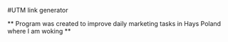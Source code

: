 #UTM link generator

** Program was created to improve daily marketing tasks in Hays Poland where I am woking **
